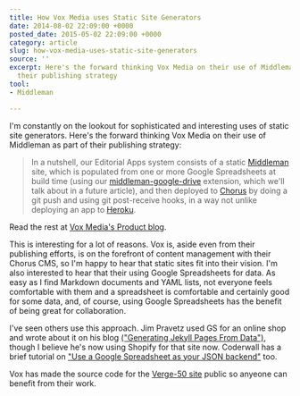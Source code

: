 ```yaml
---
title: How Vox Media uses Static Site Generators
date: 2014-08-02 22:09:00 +0000
posted_date: 2015-05-02 22:09:00 +0000
category: article
slug: how-vox-media-uses-static-site-generators
source: ''
excerpt: Here's the forward thinking Vox Media on their use of Middleman as part of
  their publishing strategy
tool:
- Middleman

---
```

I'm constantly on the lookout for sophisticated and interesting uses of static site generators. Here's the forward thinking Vox Media on their use of Middleman as part of their publishing strategy:

> In a nutshell, our Editorial Apps system consists of a static [Middleman](http://middlemanapp.com/) site, which is populated from one or more Google Spreadsheets at build time (using our [middleman-google-drive](https://github.com/voxmedia/middleman-google_drive) extension, which we'll talk about in a future article), and then deployed to [Chorus](http://product.voxmedia.com/2012/5/6/5426772/all-together-now-introducing-the-vox-product-blog-and-chorus) by doing a git push and using git post-receive hooks, in a way not unlike deploying an app to [Heroku](https://www.heroku.com/).

Read the rest at [Vox Media's Product blog](http://product.voxmedia.com/2014/7/29/5863004/take-a-peek-at-the-code-that-powered-the-verge-50).

This is interesting for a lot of reasons. Vox is, aside even from their publishing efforts, is on the forefront of content management with their Chorus CMS, so I'm happy to hear that static sites fit into their vision. I'm also interested to hear that their using Google Spreadsheets for data. As easy as I find Markdown documents and YAML lists, not everyone feels comfortable with them and a spreadsheet is comfortable and certainly good for some data, and, of course, using Google Spreadsheets has the benefit of being great for collaboration.

I've seen others use this approach. Jim Pravetz used GS for an online shop and wrote about it on his blog [("Generating Jekyll Pages From Data")](http://jimpravetz.com/blog/2011/12/generating-jekyll-pages-from-data/), though I believe he's now using Shopify for that site now. Coderwall has a brief tutorial on ["Use a Google Spreadsheet as your JSON backend"](https://coderwall.com/p/duapqq) too.

Vox has made the source code for the [Verge-50 site](https://github.com/voxmedia/verge-50) public so anyeone can benefit from their work.

